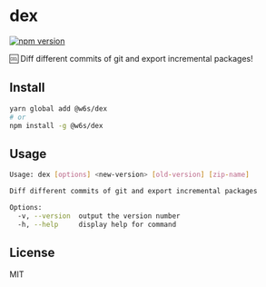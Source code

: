 # dex 

[![npm version](https://badge.fury.io/js/%40w6s%2Fdex.svg)](https://badge.fury.io/js/%40w6s%2Fdex)

🆒 Diff different commits of git and export incremental packages!

## Install

```bash
yarn global add @w6s/dex
# or
npm install -g @w6s/dex
```

## Usage

```bash
Usage: dex [options] <new-version> [old-version] [zip-name]

Diff different commits of git and export incremental packages

Options:
  -v, --version  output the version number
  -h, --help     display help for command
```

## License

MIT